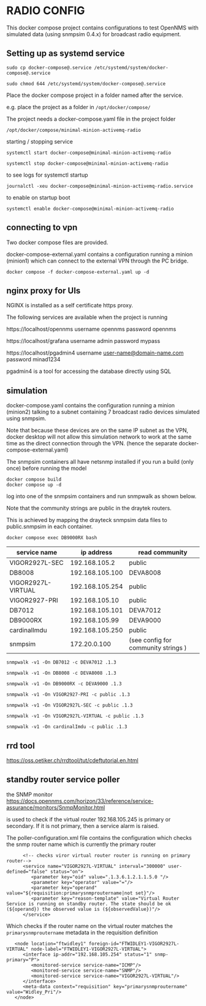 # RADIO CONFIG


This docker compose project contains configurations to test OpenNMS with simulated data (using snmpsim 0.4.x) for broadcast radio equipment.

## Setting up as systemd service

```
sudo cp docker-compose@.service /etc/systemd/system/docker-compose@.service

sudo chmod 644 /etc/systemd/system/docker-compose@.service
```

Place the docker compose project in a folder named after the service.

e.g. place the project as a folder in `/opt/docker/compose/`

The project needs a docker-compose.yaml file in the project folder

```
/opt/docker/compose/minimal-minion-activemq-radio
```

starting / stopping service

```
systemctl start docker-compose@minimal-minion-activemq-radio

systemctl stop docker-compose@minimal-minion-activemq-radio

```
to see logs for systemctl startup

```
journalctl -xeu docker-compose@minimal-minion-activemq-radio.service

```

to enable on startup boot

```
systemctl enable docker-compose@minimal-minion-activemq-radio

```

## connecting to vpn

Two docker compose files are provided. 

docker-compose-external.yaml contains a configuration running a minion (minion1) which can connect to the external VPN through the PC bridge.

```
docker compose -f docker-compose-external.yaml up -d
```

## nginx proxy for UIs

NGINX is installed as a self certificate https proxy.
 
The following services are available when the project is running

https://localhost/opennms  username opennms password opennms

https://localhost/grafana  username admin password mypass

https://localhost/pgadmin4 username user-name@domain-name.com password minad1234

pgadmin4 is a tool for accessing the database directly using SQL

## simulation

docker-compose.yaml contains the configuration running a minion (minion2) talking to a subnet containing 7 broadcast radio devices simulated using snmpsim. 

Note that because these devices are on the same IP subnet as the VPN, docker desktop will not allow this simulation network to work at the same time as the direct connection through the VPN. (hence the separate docker-compose-external.yaml) 

The snmpsim containers all have netsnmp installed if you run a build (only once) before running the model

```
docker compose build
docker compose up -d
```

log into one of the snmpsim containers and run snmpwalk  as shown below.

Note that the community strings are public in the draytek routers.

This is achieved by mapping the drayteck snmpsim data files to public.snmpsim  in each container.

```
docker compose exec DB9000RX bash
```

|service name   |ip address |read community |
|---------------|--------------|--------------|
|VIGOR2927L-SEC |192.168.105.2 | public  |
|DB8008         |192.168.105.100 |DEVA8008|
|VIGOR2927L-VIRTUAL |192.168.105.254|public  |
|VIGOR2927-PRI  |192.168.105.10|public  |
|DB7012         |192.168.105.101|DEVA7012 |
|DB9000RX       |192.168.105.99| DEVA9000 |
|cardinalImdu   |192.168.105.250 |public  |
|snmpsim        |172.20.0.100|(see config for community strings )  |

```
snmpwalk -v1 -On DB7012 -c DEVA7012 .1.3
```

```
snmpwalk -v1 -On DB8008 -c DEVA8008 .1.3
```

```
snmpwalk -v1 -On DB9000RX -c DEVA9000 .1.3
```

```
snmpwalk -v1 -On VIGOR2927-PRI -c public .1.3
```

```
snmpwalk -v1 -On VIGOR2927L-SEC -c public .1.3
```

```
snmpwalk -v1 -On VIGOR2927L-VIRTUAL -c public .1.3
```

```
snmpwalk -v1 -On cardinalImdu -c public .1.3
```


## rrd tool

https://oss.oetiker.ch/rrdtool/tut/cdeftutorial.en.html


## standby router service poller 

the SNMP monitor https://docs.opennms.com/horizon/33/reference/service-assurance/monitors/SnmpMonitor.html

  is used to check if the virtual router 192.168.105.245 is primary or secondary.
If it is not primary, then a service alarm is raised.

The poller-configuration.xml file contains the configuration which checks the snmp router name which is currently the primary router

```
      <!-- checks viror virtual router router is running on primary router-->
      <service name="VIGOR2927L-VIRTUAL" interval="300000" user-defined="false" status="on">
         <parameter key="oid" value=".1.3.6.1.2.1.1.5.0 "/>
         <parameter key="operator" value="="/>
         <parameter key="operand" value="${requisition:primarysnmproutername|not set}"/>
         <parameter key="reason-template" value="Virtual Router Service is running on standby router. The state should be ok (${operand}) the observed value is (${observedValue})"/> 
      </service>
```

Which checks if the router name on the virtual router matches the `primarysnmproutername` metadata in the requisition definition

```
   <node location="ftwidley1" foreign-id="FTWIDLEY1-VIGOR2927L-VIRTUAL" node-label="FTWIDLEY1-VIGOR2927L-VIRTUAL">
      <interface ip-addr="192.168.105.254" status="1" snmp-primary="P">
         <monitored-service service-name="ICMP"/>
         <monitored-service service-name="SNMP"/>
         <monitored-service service-name="VIGOR2927L-VIRTUAL"/>
      </interface>
      <meta-data context="requisition" key="primarysnmproutername" value="Widley_Pri"/>
   </node>
```